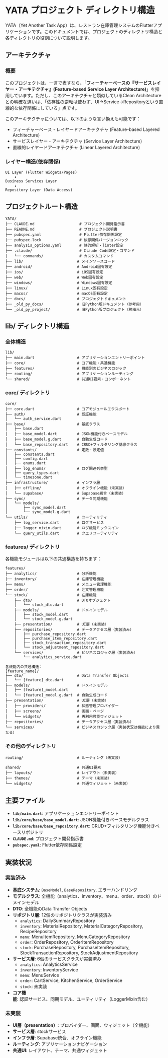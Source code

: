 # YATA プロジェクト ディレクトリ構造

YATA（Yet Another Task App）は、レストラン在庫管理システムのFlutterアプリケーションです。このドキュメントでは、プロジェクトのディレクトリ構造と各ディレクトリの役割について説明します。

## アーキテクチャ

### 概要

このプロジェクトは、一言で表すなら、「**フィーチャーベースの『サービスレイヤー・アーキテクチャ』(Feature-based Service Layer Architecture)**」を採用しています。ただし、このアーキテクチャと類似しているClean Architectureとの明確な違いは、「依存性の逆転は使わず、UI→Service→Repositoryという直線的な依存関係にしている」点です。

このアーキテクチャについては、以下のような言い換えも可能です：

- フィーチャーベース・レイヤードアーキテクチャ (Feature-based Layered Architecture)
- サービスレイヤー・アーキテクチャ (Service Layer Architecture)
- 直線的レイヤードアーキテクチャ (Linear Layered Architecture)

### レイヤー構造(依存関係)

```
UI Layer (Flutter Widgets/Pages)
    ↓
Business Services Layer  
    ↓
Repository Layer (Data Access)
```

## プロジェクトルート構造

```text
YATA/
├── CLAUDE.md                    # プロジェクト開発指示書
├── README.md                    # プロジェクト説明書
├── pubspec.yaml                 # Flutter依存関係設定
├── pubspec.lock                 # 依存関係バージョンロック
├── analysis_options.yaml        # 静的解析・linter設定
├── .claude/                     # Claude Code設定・コマンド
│   └── commands/                # カスタムコマンド
├── lib/                        # メインソースコード
├── android/                    # Android固有設定
├── ios/                        # iOS固有設定
├── web/                        # Web固有設定
├── windows/                    # Windows固有設定
├── linux/                      # Linux固有設定
├── macos/                      # macOS固有設定
├── docs/                       # プロジェクトドキュメント
├── _old_py_docs/               # 旧Python版ドキュメント（参考用）
└── _old_py_project/            # 旧Python版プロジェクト（移植元）
```

## lib/ ディレクトリ構造

### 全体構造

```text
lib/
├── main.dart                   # アプリケーションエントリーポイント
├── core/                       # コア機能・共通機能
├── features/                   # 機能別のビジネスロジック
├── routing/                    # アプリケーションルーティング
└── shared/                     # 共通UI要素・コンポーネント
```

### core/ ディレクトリ

```text
core/
├── core.dart                   # コアモジュールエクスポート
├── auth/                       # 認証機能
│   └── auth_service.dart
├── base/                       # 基底クラス
│   ├── base.dart               
│   ├── base_model.dart         # JSON機能付きベースモデル
│   ├── base_model.g.dart       # 自動生成コード
│   └── base_repository.dart    # CRUD+フィルタリング基底クラス
├── constants/                  # 定数・設定値
│   ├── constants.dart          
│   ├── config.dart             
│   ├── enums.dart              
│   ├── log_enums/              # ログ関連列挙型
│   ├── query_types.dart        
│   └── timezone.dart           
├── infrastructure/             # インフラ層
│   ├── offline/                # オフライン機能（未実装）
│   └── supabase/               # Supabase統合（未実装）
├── sync/                       # データ同期機能
│   └── models/
│       ├── sync_model.dart     
│       └── sync_model.g.dart   
└── utils/                      # ユーティリティ
    ├── log_service.dart        # ログサービス
    ├── logger_mixin.dart       # ログ機能ミックスイン
    └── query_utils.dart        # クエリユーティリティ        
```

### features/ ディレクトリ

各機能モジュールは以下の共通構造を持ちます：

```text
features/
├── analytics/                  # 分析機能
├── inventory/                  # 在庫管理機能
├── menu/                       # メニュー管理機能
├── order/                      # 注文管理機能
└── stock/                      # 在庫機能
    ├── dto/                    # DTOオブジェクト
    │   └── stock_dto.dart
    ├── models/                 # ドメインモデル
    │   ├── stock_model.dart
    │   └── stock_model.g.dart
    ├── presentation/           # UI層（未実装）
    ├── repositories/           # データアクセス層（実装済み）
    │   ├── purchase_repository.dart
    │   ├── purchase_item_repository.dart
    │   ├── stock_transaction_repository.dart
    │   └── stock_adjustment_repository.dart
    └── services/               # ビジネスロジック層（実装済み）
        └── analytics_service.dart

各機能内の共通構造：
[feature_name]/
├── dto/                        # Data Transfer Objects
│   └── [feature]_dto.dart
├── models/                     # ドメインモデル
│   ├── [feature]_model.dart
│   └── [feature]_model.g.dart  # 自動生成コード
├── presentation/               # UI層（未実装）
│   ├── providers/              # 状態管理プロバイダー
│   ├── screens/                # 画面・ページ
│   └── widgets/                # 再利用可能ウィジェット
├── repositories/               # データアクセス層（実装済み）
└── services/                   # ビジネスロジック層（実装状況は機能により異なる）
```

### その他のディレクトリ

```text
routing/                        # ルーティング（未実装）

shared/                         # 共通UI要素
├── layouts/                    # レイアウト（未実装）
├── themes/                     # テーマ（未実装）
└── widgets/                    # 共通ウィジェット（未実装）
```

## 主要ファイル

- **`lib/main.dart`**: アプリケーションエントリーポイント
- **`lib/core/base/base_model.dart`**: JSON機能付きベースモデルクラス
- **`lib/core/base/base_repository.dart`**: CRUD+フィルタリング機能付きベースリポジトリ
- **`CLAUDE.md`**: プロジェクト開発指示書
- **`pubspec.yaml`**: Flutter依存関係設定

## 実装状況

### 実装済み

- **基底システム**: `BaseModel`, `BaseRepository`, エラーハンドリング
- **モデルクラス**: 全機能（analytics、inventory、menu、order、stock）のドメインモデル
- **DTO**: 全機能のData Transfer Objects
- **リポジトリ層**: 12個のリポジトリクラスが実装済み
  - `analytics`: DailySummaryRepository
  - `inventory`: MaterialRepository, MaterialCategoryRepository, RecipeRepository
  - `menu`: MenuItemRepository, MenuCategoryRepository
  - `order`: OrderRepository, OrderItemRepository
  - `stock`: PurchaseRepository, PurchaseItemRepository, StockTransactionRepository, StockAdjustmentRepository
- **サービス層**: 6個のサービスクラスが実装済み
  - `analytics`: AnalyticsService
  - `inventory`: InventoryService
  - `menu`: MenuService
  - `order`: CartService, KitchenService, OrderService
  - `stock`: 未実装
- **コア機能**: 認証サービス、同期モデル、ユーティリティ（LoggerMixin含む）

### 未実装

- **UI層（presentation）**: プロバイダー、画面、ウィジェット（全機能）
- **サービス層**: stockサービス
- **インフラ層**: Supabase統合、オフライン機能
- **ルーティング**: アプリケーションナビゲーション
- **共通UI**: レイアウト、テーマ、共通ウィジェット
